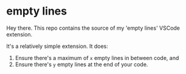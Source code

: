 # empty lines

Hey there. This repo contains the source of my 'empty lines' VSCode extension.

It's a relatively simple extension. It does:
1. Ensure there's a maximum of `x` empty lines in between code, and
2. Ensure there's `y` empty lines at the end of your code.
